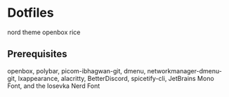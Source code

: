 # Dotfiles

nord theme openbox rice

## Prerequisites
openbox, polybar, picom-ibhagwan-git, dmenu, networkmanager-dmenu-git, lxappearance, alacritty, BetterDiscord, spicetify-cli, JetBrains Mono Font, and the Iosevka Nerd Font
